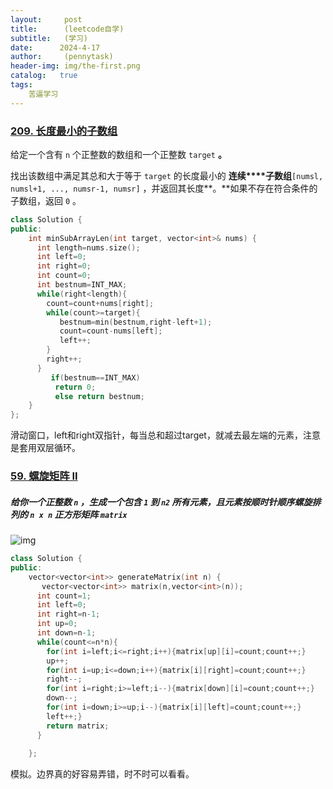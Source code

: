 ```yaml
---
layout:     post
title:      (leetcode自学)
subtitle:   (学习)
date:      2024-4-17
author:     (pennytask)
header-img: img/the-first.png
catalog:   true
tags:
    苦逼学习
---
```

### [209. 长度最小的子数组](https://leetcode.cn/problems/minimum-size-subarray-sum/)

给定一个含有 `n` 个正整数的数组和一个正整数 `target` **。**

找出该数组中满足其总和大于等于 `target` 的长度最小的 **连续****子数组**`[numsl, numsl+1, ..., numsr-1, numsr]` ，并返回其长度**。**如果不存在符合条件的子数组，返回 `0` 。

```c++
class Solution {
public:
    int minSubArrayLen(int target, vector<int>& nums) {
      int length=nums.size();
      int left=0;
      int right=0;
      int count=0;
      int bestnum=INT_MAX;
      while(right<length){
        count=count+nums[right];
        while(count>=target){
           bestnum=min(bestnum,right-left+1);
           count=count-nums[left];
           left++;
        }
        right++;
      }
         if(bestnum==INT_MAX)
          return 0;
          else return bestnum;
    }
};
```

​    滑动窗口，left和right双指针，每当总和超过target，就减去最左端的元素，注意是套用双层循环。

### [59. 螺旋矩阵 II](https://leetcode.cn/problems/spiral-matrix-ii/)

##### 给你一个正整数 `n` ，生成一个包含 `1` 到 `n2` 所有元素，且元素按顺时针顺序螺旋排列的 `n x n` 正方形矩阵 `matrix` 



![img](https://assets.leetcode.com/uploads/2020/11/13/spiraln.jpg)

```c++
class Solution {
public:
    vector<vector<int>> generateMatrix(int n) {
       vector<vector<int>> matrix(n,vector<int>(n));
      int count=1;
      int left=0;
      int right=n-1;
      int up=0;
      int down=n-1;
      while(count<=n*n){
        for(int i=left;i<=right;i++){matrix[up][i]=count;count++;}
        up++;
        for(int i=up;i<=down;i++){matrix[i][right]=count;count++;}
        right--;
        for(int i=right;i>=left;i--){matrix[down][i]=count;count++;}
        down--;
        for(int i=down;i>=up;i--){matrix[i][left]=count;count++;}
        left++;}
        return matrix;
      }
      
    };

```

模拟。边界真的好容易弄错，时不时可以看看。
